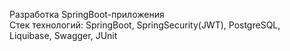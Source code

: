 Разработка SpringBoot-приложения  
Стек технологий: SpringBoot, SpringSecurity(JWT), PostgreSQL, Liquibase,  Swagger, JUnit
